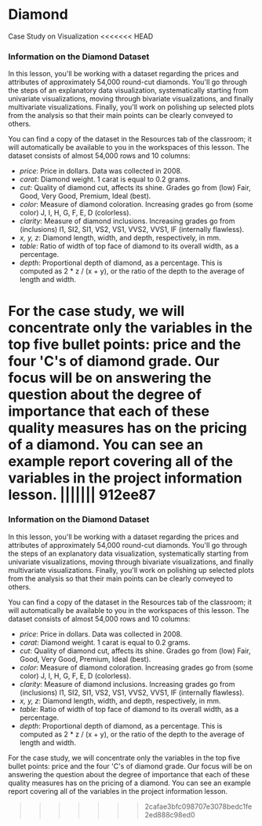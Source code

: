 # Diamond
Case Study on Visualization
<<<<<<< HEAD

### Information on the Diamond Dataset
In this lesson, you'll be working with a dataset regarding the prices and attributes of approximately 54,000 round-cut diamonds. You'll go through the steps of an explanatory data visualization, systematically starting from univariate visualizations, moving through bivariate visualizations, and finally multivariate visualizations. Finally, you'll work on polishing up selected plots from the analysis so that their main points can be clearly conveyed to others.

You can find a copy of the dataset in the Resources tab of the classroom; it will automatically be available to you in the workspaces of this lesson. The dataset consists of almost 54,000 rows and 10 columns:

- *price*: Price in dollars. Data was collected in 2008.
- *carat*: Diamond weight. 1 carat is equal to 0.2 grams.
- *cut*: Quality of diamond cut, affects its shine. Grades go from (low) Fair, Good, Very Good, Premium, Ideal (best).
- *color*: Measure of diamond coloration. Increasing grades go from (some color) J, I, H, G, F, E, D (colorless).
- *clarity*: Measure of diamond inclusions. Increasing grades go from (inclusions) I1, SI2, SI1, VS2, VS1, VVS2, VVS1, IF (internally flawless).
- *x, y, z*: Diamond length, width, and depth, respectively, in mm.
- *table*: Ratio of width of top face of diamond to its overall width, as a percentage.
- *depth*: Proportional depth of diamond, as a percentage. This is computed as 2 * z / (x + y), or the ratio of the depth to the average of length and width.

For the case study, we will concentrate only the variables in the top five bullet points: price and the four 'C's of diamond grade. Our focus will be on answering the question about the degree of importance that each of these quality measures has on the pricing of a diamond. You can see an example report covering all of the variables in the project information lesson.
||||||| 912ee87
=======

### Information on the Diamond Dataset
In this lesson, you'll be working with a dataset regarding the prices and attributes of approximately 54,000 round-cut diamonds. You'll go through the steps of an explanatory data visualization, systematically starting from univariate visualizations, moving through bivariate visualizations, and finally multivariate visualizations. Finally, you'll work on polishing up selected plots from the analysis so that their main points can be clearly conveyed to others.

You can find a copy of the dataset in the Resources tab of the classroom; it will automatically be available to you in the workspaces of this lesson. The dataset consists of almost 54,000 rows and 10 columns:

- *price*: Price in dollars. Data was collected in 2008.
- *carat*: Diamond weight. 1 carat is equal to 0.2 grams.
- *cut*: Quality of diamond cut, affects its shine. Grades go from (low) Fair, Good, Very Good, Premium, Ideal (best).
- *color*: Measure of diamond coloration. Increasing grades go from (some color) J, I, H, G, F, E, D (colorless).
- *clarity*: Measure of diamond inclusions. Increasing grades go from (inclusions) I1, SI2, SI1, VS2, VS1, VVS2, VVS1, IF (internally flawless).
- *x, y, z*: Diamond length, width, and depth, respectively, in mm.
- *table*: Ratio of width of top face of diamond to its overall width, as a percentage.
- *depth*: Proportional depth of diamond, as a percentage. This is computed as 2 * z / (x + y), or the ratio of the depth to the average of length and width.

For the case study, we will concentrate only the variables in the top five bullet points: price and the four 'C's of diamond grade. Our focus will be on answering the question about the degree of importance that each of these quality measures has on the pricing of a diamond. You can see an example report covering all of the variables in the project information lesson.
>>>>>>> 2cafae3bfc098707e3078bedc1fe2ed888c98ed0
